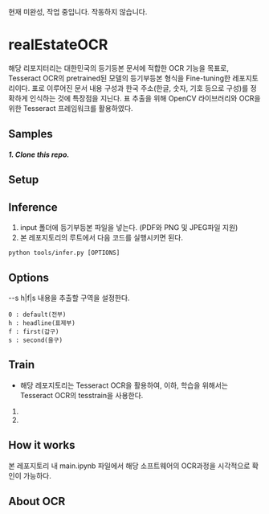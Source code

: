 현재 미완성, 작업 중입니다. 작동하지 않습니다.

# realEstateOCR
해당 리포지터리는 대한민국의 등기등본 문서에 적합한 OCR 기능을 목표로, Tesseract OCR의 pretrained된 모델의 등기부등본 형식을 Fine-tuning한 레포지토리이다. 표로 이루어진 문서 내용 구성과 한국 주소(한글, 숫자, 기호 등으로 구성)를 정확하게 인식하는 것에 특장점을 지닌다.
표 추출을 위해 OpenCV 라이브러리와 OCR을 위한 Tesseract 프레임워크를 활용하였다.

## Samples
##### 1. Clone this repo.
## Setup

## Inference
1. input 폴더에 등기부등본 파일을 넣는다. (PDF와 PNG 및 JPEG파일 지원)
2. 본 레포지토리의 루트에서 다음 코드를 실행시키면 된다.
````
python tools/infer.py [OPTIONS]
````
## Options
--s h|f|s
내용을 추출할 구역을 설정한다.
````
0 : default(전부)
h : headline(표제부)
f : first(갑구)
s : second(을구)
````
## Train
* 해당 레포지토리는 Tesseract OCR을 활용하여, 이하, 학습을 위해서는 Tesseract OCR의 tesstrain을 사용한다.
1. 
2. 

## How it works
본 레포지토리 내 main.ipynb 파일에서 해당 소프트웨어의 OCR과정을 시각적으로 확인이 가능하다.
## About OCR
